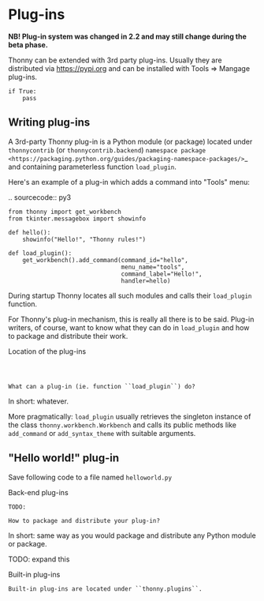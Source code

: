Plug-ins
=========

**NB! Plug-in system was changed in 2.2 and may still change during the beta phase.**

Thonny can be extended with 3rd party plug-ins. Usually they are distributed via https://pypi.org and can be installed with Tools => Mangage plug-ins.

```
if True:
    pass
```

Writing plug-ins
-----------------
A 3rd-party Thonny plug-in is a Python module (or package) located under ``thonnycontrib`` (or ``thonnycontrib.backend``) `namespace package <https://packaging.python.org/guides/packaging-namespace-packages/>`_ and containing parameterless function ``load_plugin``.

Here's an example of a plug-in which adds a command into "Tools" menu:

.. sourcecode:: py3

    from thonny import get_workbench
    from tkinter.messagebox import showinfo

    def hello():
        showinfo("Hello!", "Thonny rules!")

    def load_plugin():
        get_workbench().add_command(command_id="hello",
                                    menu_name="tools",
                                    command_label="Hello!",
                                    handler=hello)

During startup Thonny locates all such modules and calls their ``load_plugin`` function.

For Thonny's plug-in mechanism, this is really all there is to be said. Plug-in writers, of course, want to know what they can do in ``load_plugin`` and how to package and distribute their work.

Location of the plug-ins
~~~~~~~~~~~~~~~~~~~~~~~~



What can a plug-in (ie. function ``load_plugin``) do?
~~~~~~~~~~~~~~~~~~~~~~~~~~~~~~~~~~~~~~~~~~~~~~~~~~~~~~~~~~
In short: whatever. 

More pragmatically: ``load_plugin`` usually retrieves the singleton instance of the class ``thonny.workbench.Workbench`` and calls its public methods like ``add_command`` or ``add_syntax_theme`` with suitable arguments.

"Hello world!" plug-in
-----------------------
Save following code to a file named ``helloworld.py`` 


Back-end plug-ins
~~~~~~~~~~~~~~~~~~~~~~~~~~~~~~~~~~~~~~~~~~~~~~
TODO:

How to package and distribute your plug-in?
~~~~~~~~~~~~~~~~~~~~~~~~~~~~~~~~~~~~~~~~~~~~~~
In short: same way as you would package and distribute any Python module or package.

TODO: expand this 

Built-in plug-ins
~~~~~~~~~~~~~~~~~~~~~~ 
Built-in plug-ins are located under ``thonny.plugins``.